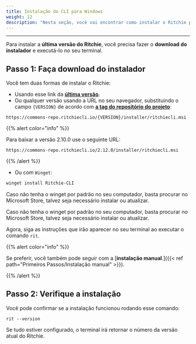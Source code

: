 ```yaml
---
title: Instalação do CLI para Windows
weight: 12
description: "Nesta seção, você vai encontrar como instalar o Ritchie para Windows."
---
```


---

Para instalar a **última versão do Ritchie**, você precisa fazer o **download do instalador** e executá-lo no seu terminal.

## **Passo 1: Faça download do instalador**

Você tem duas formas de instalar o Ritchie:

- Usando esse link da [**última versão**](https://commons-repo.ritchiecli.io/latest/ritchiecli.msi).
- Ou qualquer versão usando a URL no seu navegador, substituindo o campo `{VERSION}` de acordo com [**a tag do repositório do projeto**](https://github.com/ZupIT/ritchie-cli/tags):

```url
https://commons-repo.ritchiecli.io/{VERSION}/installer/ritchiecli.msi
```

{{% alert color="info" %}}

Para baixar a versão 2.10.0 use o seguinte URL:

```url
https://commons-repo.ritchiecli.io/2.12.0/installer/ritchiecli.msi
```

{{% /alert %}}

- Ou com `Winget`:

```bash
winget install Ritchie-CLI
```
Caso não tenha o winget por padrão no seu computador, basta procurar no Microsoft Store, talvez seja necessário instalar ou atualizar.

Caso não tenha o winget por padrão no seu computador, basta procurar no Microsoft Store, talvez seja necessário instalar ou atualizar.

Agora, siga as instruções que irão aparecer no seu terminal ao executar o comando `rit`.

{{% alert color="info" %}}

Se preferir, você também pode seguir com a [**instalação manual**.]({{< ref path="Primeiros Passos/Instalação manual" >}}).

{{% /alert %}}

## **Passo 2: Verifique a instalação**

Você pode confirmar se a instalação funcionou rodando esse comando:

```text
rit --version
```

Se tudo estiver configurado, o terminal irá retornar o número da versão atual do Ritchie.
